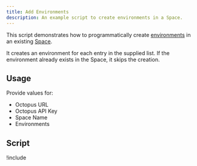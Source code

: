 ```yaml
---
title: Add Environments
description: An example script to create environments in a Space.
---
```


This script demonstrates how to programmatically create [environments](/docs/infrastructure/environments/index.md) in an existing [Space](/docs/administration/spaces/index.md).

It creates an environment for each entry in the supplied list. If the environment already exists in the Space, it skips the creation.

## Usage

Provide values for:

- Octopus URL
- Octopus API Key
- Space Name
- Environments

## Script

!include <add-environments-scripts>
